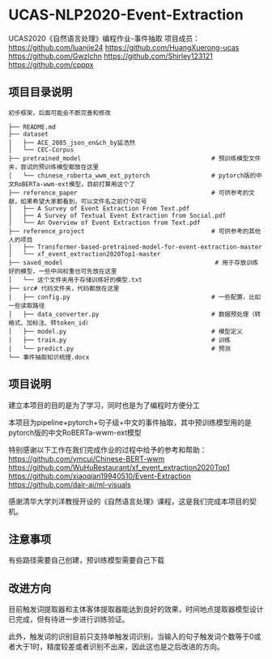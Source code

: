 # UCAS-NLP2020-Event-Extraction
UCAS2020《自然语言处理》编程作业-事件抽取
项目成员：
https://github.com/luanjie24
https://github.com/HuangXuerong-ucas
https://github.com/Gwzlchn
https://github.com/Shirley123121
https://github.com/cpppx


## 项目目录说明

```
初步框架，后面可能会不断完善和修改

├── README.md
├── dataset
│   ├── ACE_2005_json_en&ch_by延浩然
│   └── CEC-Corpus
├── pretrained_model                                    # 预训练模型文件夹，尝试的预训练模型都放在这里
│   └── chinese_roberta_wwm_ext_pytorch                 # pytorch版的中文RoBERTa-wwm-ext模型，目前打算用这个了
├── reference_paper                                     # 可供参考的文献，如果希望大家都看到，可以文件名之前打个叹号
│   ├── A Survey of Event Extraction From Text.pdf
│   ├── A Survey of Textual Event Extraction from Social.pdf
│   └── An Overview of Event Extraction from Text.pdf
├── reference_project                                   # 可供参考的其他人的项目   
│   ├── Transformer-based-pretrained-model-for-event-extraction-master
│   └── xf_event_extraction2020Top1-master
├── saved_model                                          # 用于存放训练好的模型，一些中间权重也可先放在这里
│   └── 这个文件夹用于存储训练好的模型.txt
├── src# 代码文件夹，代码都放在这里
│   ├── config.py                                       # 一些配置，比如一些读取路径
│   ├── data_converter.py                               # 数据预处理（转格式、加标注、转token_id） 
│   ├── model.py                                        # 模型定义
│   ├── train.py                                        # 训练
│   └── predict.py                                      # 预测
└── 事件抽取知识梳理.docx

```

## 项目说明

建立本项目的目的是为了学习，同时也是为了编程时方便分工

本项目为pipeline+pytorch+句子级+中文的事件抽取，其中预训练模型用的是pytorch版的中文RoBERTa-wwm-ext模型

特别感谢以下工作在我们完成作业的过程中给予的参考和帮助：
https://github.com/ymcui/Chinese-BERT-wwm
https://github.com/WuHuRestaurant/xf_event_extraction2020Top1
https://github.com/xiaoqian19940510/Event-Extraction
https://github.com/dair-ai/ml-visuals

感谢清华大学刘洋教授开设的《自然语言处理》课程，这是我们完成本项目的契机。

## 注意事项
有些路径需要自己创建，预训练模型需要自己下载

## 改进方向
目前触发词提取器和主体客体提取器能达到良好的效果，时间地点提取器模型设计已完成，但有待进一步进行训练验证。

此外，触发词的识别目前只支持单触发词识别，当输入的句子触发词个数等于0或者大于1时，精度较差或者识别不出来，因此这也是之后改进的方向。


